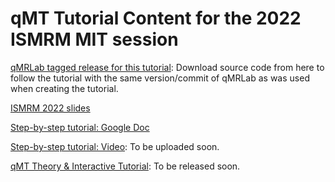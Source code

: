 #  qMT Tutorial Content for the 2022 ISMRM MIT session

[qMRLab tagged release for this tutorial](https://github.com/qMRLab/qMRLab/releases/tag/ismrm2022): Download source code from here to follow the tutorial with the same version/commit of qMRLab as was used when creating the tutorial.

[ISMRM 2022 slides](https://docs.google.com/presentation/d/1JGcdQ3C7V7mu3L8lXyqDceMxxElNIzgAl2bLX17a3o0/edit?usp=sharing)

[Step-by-step tutorial: Google Doc](https://docs.google.com/document/d/1v6ROgjLD48IIEzR-yw4w04PYs29V1y8sm6vmJtigDFs/edit?usp=sharing)

[Step-by-step tutorial: Video](https://www.youtube.com/channel/UCCuMZye0AuGytw-Mv_4ZzfA): To be uploaded soon.

[qMT Theory & Interactive Tutorial](https://qmrlab.org/blog.html): To be released soon.
